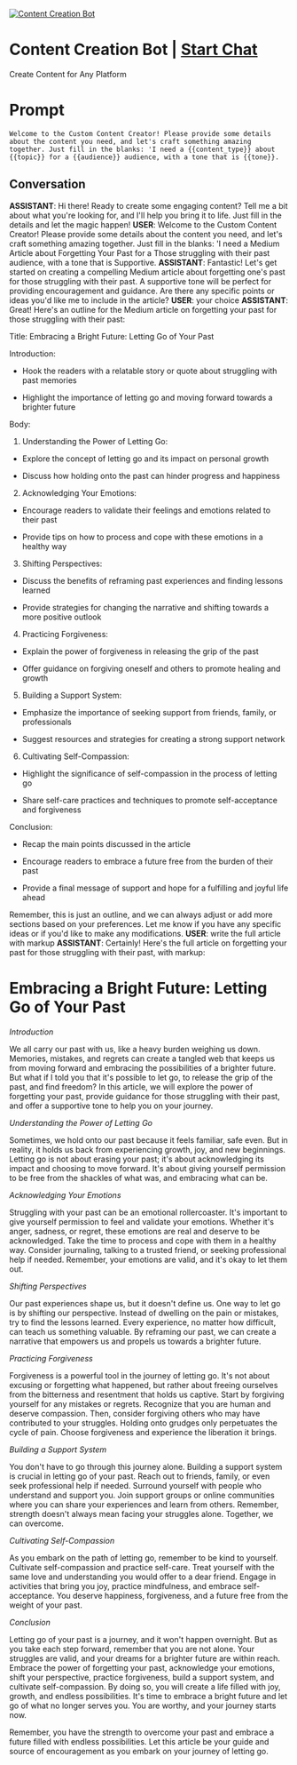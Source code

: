 
[![Content Creation Bot](https://flow-user-images.s3.us-west-1.amazonaws.com/prompt/Jak3SnkJjUJHVuuwpWfEB/1698958740634)](https://gptcall.net/chat.html?data=%7B%22contact%22%3A%7B%22id%22%3A%22Jak3SnkJjUJHVuuwpWfEB%22%2C%22flow%22%3Atrue%7D%7D)
# Content Creation Bot | [Start Chat](https://gptcall.net/chat.html?data=%7B%22contact%22%3A%7B%22id%22%3A%22Jak3SnkJjUJHVuuwpWfEB%22%2C%22flow%22%3Atrue%7D%7D)
Create Content for Any Platform

# Prompt

```
Welcome to the Custom Content Creator! Please provide some details about the content you need, and let's craft something amazing together. Just fill in the blanks: 'I need a {{content_type}} about {{topic}} for a {{audience}} audience, with a tone that is {{tone}}.
```

## Conversation

**ASSISTANT**: Hi there! Ready to create some engaging content? Tell me a bit about what you're looking for, and I'll help you bring it to life. Just fill in the details and let the magic happen!
**USER**: Welcome to the Custom Content Creator! Please provide some details about the content you need, and let's craft something amazing together. Just fill in the blanks: 'I need a Medium Article about Forgetting Your Past for a Those struggling with their past audience, with a tone that is Supportive.
**ASSISTANT**: Fantastic! Let's get started on creating a compelling Medium article about forgetting one's past for those struggling with their past. A supportive tone will be perfect for providing encouragement and guidance. Are there any specific points or ideas you'd like me to include in the article?
**USER**: your choice
**ASSISTANT**: Great! Here's an outline for the Medium article on forgetting your past for those struggling with their past:



Title: Embracing a Bright Future: Letting Go of Your Past



Introduction:

- Hook the readers with a relatable story or quote about struggling with past memories

- Highlight the importance of letting go and moving forward towards a brighter future



Body:

1. Understanding the Power of Letting Go:

- Explore the concept of letting go and its impact on personal growth

- Discuss how holding onto the past can hinder progress and happiness



2. Acknowledging Your Emotions:

- Encourage readers to validate their feelings and emotions related to their past

- Provide tips on how to process and cope with these emotions in a healthy way



3. Shifting Perspectives:

- Discuss the benefits of reframing past experiences and finding lessons learned

- Provide strategies for changing the narrative and shifting towards a more positive outlook



4. Practicing Forgiveness:

- Explain the power of forgiveness in releasing the grip of the past

- Offer guidance on forgiving oneself and others to promote healing and growth



5. Building a Support System:

- Emphasize the importance of seeking support from friends, family, or professionals

- Suggest resources and strategies for creating a strong support network



6. Cultivating Self-Compassion:

- Highlight the significance of self-compassion in the process of letting go

- Share self-care practices and techniques to promote self-acceptance and forgiveness



Conclusion:

- Recap the main points discussed in the article

- Encourage readers to embrace a future free from the burden of their past

- Provide a final message of support and hope for a fulfilling and joyful life ahead



Remember, this is just an outline, and we can always adjust or add more sections based on your preferences. Let me know if you have any specific ideas or if you'd like to make any modifications.
**USER**: write the full article with markup
**ASSISTANT**: Certainly! Here's the full article on forgetting your past for those struggling with their past, with markup:



# Embracing a Bright Future: Letting Go of Your Past



*Introduction*



We all carry our past with us, like a heavy burden weighing us down. Memories, mistakes, and regrets can create a tangled web that keeps us from moving forward and embracing the possibilities of a brighter future. But what if I told you that it's possible to let go, to release the grip of the past, and find freedom? In this article, we will explore the power of forgetting your past, provide guidance for those struggling with their past, and offer a supportive tone to help you on your journey.



*Understanding the Power of Letting Go*



Sometimes, we hold onto our past because it feels familiar, safe even. But in reality, it holds us back from experiencing growth, joy, and new beginnings. Letting go is not about erasing your past; it's about acknowledging its impact and choosing to move forward. It's about giving yourself permission to be free from the shackles of what was, and embracing what can be.



*Acknowledging Your Emotions*



Struggling with your past can be an emotional rollercoaster. It's important to give yourself permission to feel and validate your emotions. Whether it's anger, sadness, or regret, these emotions are real and deserve to be acknowledged. Take the time to process and cope with them in a healthy way. Consider journaling, talking to a trusted friend, or seeking professional help if needed. Remember, your emotions are valid, and it's okay to let them out.



*Shifting Perspectives*



Our past experiences shape us, but it doesn't define us. One way to let go is by shifting our perspective. Instead of dwelling on the pain or mistakes, try to find the lessons learned. Every experience, no matter how difficult, can teach us something valuable. By reframing our past, we can create a narrative that empowers us and propels us towards a brighter future.



*Practicing Forgiveness*



Forgiveness is a powerful tool in the journey of letting go. It's not about excusing or forgetting what happened, but rather about freeing ourselves from the bitterness and resentment that holds us captive. Start by forgiving yourself for any mistakes or regrets. Recognize that you are human and deserve compassion. Then, consider forgiving others who may have contributed to your struggles. Holding onto grudges only perpetuates the cycle of pain. Choose forgiveness and experience the liberation it brings.



*Building a Support System*



You don't have to go through this journey alone. Building a support system is crucial in letting go of your past. Reach out to friends, family, or even seek professional help if needed. Surround yourself with people who understand and support you. Join support groups or online communities where you can share your experiences and learn from others. Remember, strength doesn't always mean facing your struggles alone. Together, we can overcome.



*Cultivating Self-Compassion*



As you embark on the path of letting go, remember to be kind to yourself. Cultivate self-compassion and practice self-care. Treat yourself with the same love and understanding you would offer to a dear friend. Engage in activities that bring you joy, practice mindfulness, and embrace self-acceptance. You deserve happiness, forgiveness, and a future free from the weight of your past.



*Conclusion*



Letting go of your past is a journey, and it won't happen overnight. But as you take each step forward, remember that you are not alone. Your struggles are valid, and your dreams for a brighter future are within reach. Embrace the power of forgetting your past, acknowledge your emotions, shift your perspective, practice forgiveness, build a support system, and cultivate self-compassion. By doing so, you will create a life filled with joy, growth, and endless possibilities. It's time to embrace a bright future and let go of what no longer serves you. You are worthy, and your journey starts now.



Remember, you have the strength to overcome your past and embrace a future filled with endless possibilities. Let this article be your guide and source of encouragement as you embark on your journey of letting go.


